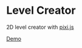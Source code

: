 # Level Creator

2D level creator with [pixi.js](https://github.com/GoodBoyDigital/pixi.js/)

[Demo](http://cfurrow.github.io/pixi-level-creator)
